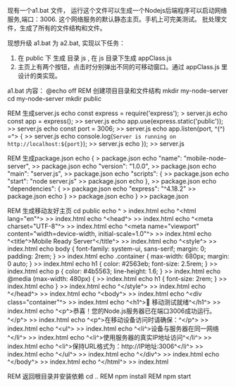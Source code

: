 现有一个a1.bat 文件，
运行这个文件可以生成一个Nodejs后端程序可以启动网络服务,端口：3006.
这个网络服务的默认静态主页。手机上可完美测试。
批处理文件，生成了所有的文件结构和文件。

现想升级 a1.bat 为 a2.bat, 实现以下任务：
1. 在 public 下 生成 目录 js , 在 js 目录下生成 appClass.js 
2. 主页上有两个按钮，点击时分别弹出不同的可移动窗口。通过 appClass.js 里设计的类实现。 

a1.bat 内容：
@echo off
REM 创建项目目录和文件结构
mkdir my-node-server
cd my-node-server
mkdir public

REM 生成server.js
echo const express = require('express'); > server.js
echo const app = express(); >> server.js
echo app.use(express.static('public')); >> server.js
echo const port = 3006; >> server.js
echo app.listen(port, ^(^) =^> { >> server.js
echo   console.log(`Server is running on http://localhost:${port}`); >> server.js
echo }); >> server.js

REM 生成package.json
echo { > package.json
echo   "name": "mobile-node-server", >> package.json
echo   "version": "1.0.0", >> package.json
echo   "main": "server.js", >> package.json
echo   "scripts": { >> package.json
echo     "start": "node server.js" >> package.json
echo   }, >> package.json
echo   "dependencies": { >> package.json
echo     "express": "^4.18.2" >> package.json
echo   } >> package.json
echo } >> package.json

REM 生成移动友好主页
cd public
echo ^<!DOCTYPE html^> > index.html
echo ^<html lang="en"^> >> index.html
echo ^<head^> >> index.html
echo   ^<meta charset="UTF-8"^> >> index.html
echo   ^<meta name="viewport" content="width=device-width, initial-scale=1.0"^> >> index.html
echo   ^<title^>Mobile Ready Server^</title^> >> index.html
echo   ^<style^> >> index.html
echo     body { font-family: system-ui, sans-serif; margin: 0; padding: 2rem; } >> index.html
echo     .container { max-width: 680px; margin: 0 auto; } >> index.html
echo     h1 { color: #2563eb; font-size: 2.5rem; } >> index.html
echo     p { color: #4b5563; line-height: 1.6; } >> index.html
echo     @media (max-width: 480px) { >> index.html
echo       h1 { font-size: 2rem; } >> index.html
echo     } >> index.html
echo   ^</style^> >> index.html
echo ^</head^> >> index.html
echo ^<body^> >> index.html
echo   ^<div class="container"^> >> index.html
echo     ^<h1^>📱 移动测试就绪^</h1^> >> index.html
echo     ^<p^>恭喜！您的Node.js服务器已在端口3006成功运行。^</p^> >> index.html
echo     ^<p^>在移动设备访问时请确保：^</p^> >> index.html
echo     ^<ul^> >> index.html
echo       ^<li^>设备与服务器在同一网络^</li^> >> index.html
echo       ^<li^>使用服务器的真实IP地址访问^</li^> >> index.html
echo       ^<li^>保持URL格式为：http://IP地址:3006^</li^> >> index.html
echo     ^</ul^> >> index.html
echo   ^</div^> >> index.html
echo ^</body^> >> index.html
echo ^</html^> >> index.html

REM 返回根目录并安装依赖
cd ..
REM npm install
REM npm start